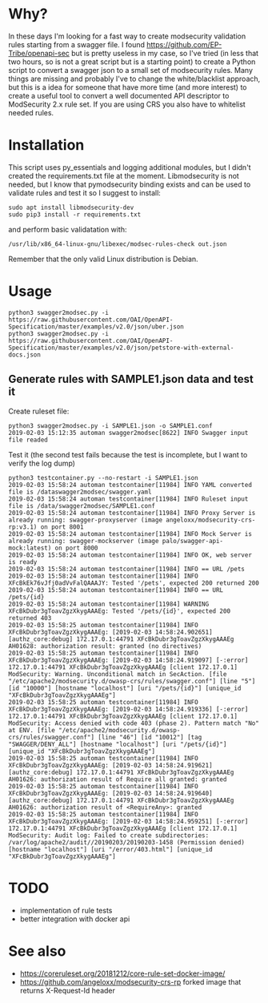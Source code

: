 # Why?

In these days I'm looking for a fast way to create modsecurity validation rules starting from a swagger file. I found https://github.com/EP-Tribe/openapi-sec but is pretty useless in my case, so I've tried (in less that two hours, so is not a great script but is a starting point) to create a Python script to convert a swagger json to a small set of modsecurity rules. Many things are missing and probably I've to change the white/blacklist approach, but this is a idea for someone that have more time (and more interest) to create a useful tool to convert a well documented API descriptor to ModSecurity 2.x rule set. If you are using CRS you also have to whitelist needed rules.

# Installation

This script uses py_essentials and logging additional modules, but I didn't created the requirements.txt file at the moment. Libmodsecurity is not needed, but I know that pymodsecurity binding exists and can be used to validate rules and test it so I suggest to install:

    sudo apt install libmodsecurity-dev
    sudo pip3 install -r requirements.txt

and perform basic validatation with:

    /usr/lib/x86_64-linux-gnu/libexec/modsec-rules-check out.json

Remember that the only valid Linux distribution is Debian.

# Usage

    python3 swagger2modsec.py -i https://raw.githubusercontent.com/OAI/OpenAPI-Specification/master/examples/v2.0/json/uber.json
    python3 swagger2modsec.py -i https://raw.githubusercontent.com/OAI/OpenAPI-Specification/master/examples/v2.0/json/petstore-with-external-docs.json

## Generate rules with SAMPLE1.json data and test it


Create ruleset file:

    python3 swagger2modsec.py -i SAMPLE1.json -o SAMPLE1.conf
    2019-02-03 15:12:35 automan swagger2modsec[8622] INFO Swagger input file readed


Test it (the second test fails because the test is incomplete, but I want to verify the log dump)

    python3 testcontainer.py --no-restart -i SAMPLE1.json
    2019-02-03 15:58:24 automan testcontainer[11984] INFO YAML converted file is /dataswagger2modsec/swagger.yaml
    2019-02-03 15:58:24 automan testcontainer[11984] INFO Ruleset input file is /data/swagger2modsec/SAMPLE1.conf
    2019-02-03 15:58:24 automan testcontainer[11984] INFO Proxy Server is already running: swagger-proxyserver (image angeloxx/modsecurity-crs-rp:v3.1) on port 8001
    2019-02-03 15:58:24 automan testcontainer[11984] INFO Mock Server is already running: swagger-mockserver (image palo/swagger-api-mock:latest) on port 8000
    2019-02-03 15:58:24 automan testcontainer[11984] INFO OK, web server is ready
    2019-02-03 15:58:24 automan testcontainer[11984] INFO == URL /pets
    2019-02-03 15:58:24 automan testcontainer[11984] INFO XFcBkEk76vJfj0adVvFalQAAAJY: Tested '/pets', expected 200 returned 200
    2019-02-03 15:58:24 automan testcontainer[11984] INFO == URL /pets/{id}
    2019-02-03 15:58:24 automan testcontainer[11984] WARNING XFcBkDubr3gToavZgzXkygAAAEg: Tested '/pets/{id}', expected 200 returned 403
    2019-02-03 15:58:25 automan testcontainer[11984] INFO XFcBkDubr3gToavZgzXkygAAAEg: [2019-02-03 14:58:24.902651] [authz_core:debug] 172.17.0.1:44791 XFcBkDubr3gToavZgzXkygAAAEg AH01628: authorization result: granted (no directives)
    2019-02-03 15:58:25 automan testcontainer[11984] INFO XFcBkDubr3gToavZgzXkygAAAEg: [2019-02-03 14:58:24.919097] [-:error] 172.17.0.1:44791 XFcBkDubr3gToavZgzXkygAAAEg [client 172.17.0.1] ModSecurity: Warning. Unconditional match in SecAction. [file "/etc/apache2/modsecurity.d/owasp-crs/rules/swagger.conf"] [line "5"] [id "10000"] [hostname "localhost"] [uri "/pets/{id}"] [unique_id "XFcBkDubr3gToavZgzXkygAAAEg"]
    2019-02-03 15:58:25 automan testcontainer[11984] INFO XFcBkDubr3gToavZgzXkygAAAEg: [2019-02-03 14:58:24.919336] [-:error] 172.17.0.1:44791 XFcBkDubr3gToavZgzXkygAAAEg [client 172.17.0.1] ModSecurity: Access denied with code 403 (phase 2). Pattern match "No" at ENV. [file "/etc/apache2/modsecurity.d/owasp-crs/rules/swagger.conf"] [line "46"] [id "10012"] [tag "SWAGGER/DENY_ALL"] [hostname "localhost"] [uri "/pets/{id}"] [unique_id "XFcBkDubr3gToavZgzXkygAAAEg"]
    2019-02-03 15:58:25 automan testcontainer[11984] INFO XFcBkDubr3gToavZgzXkygAAAEg: [2019-02-03 14:58:24.919621] [authz_core:debug] 172.17.0.1:44791 XFcBkDubr3gToavZgzXkygAAAEg AH01626: authorization result of Require all granted: granted
    2019-02-03 15:58:25 automan testcontainer[11984] INFO XFcBkDubr3gToavZgzXkygAAAEg: [2019-02-03 14:58:24.919640] [authz_core:debug] 172.17.0.1:44791 XFcBkDubr3gToavZgzXkygAAAEg AH01626: authorization result of <RequireAny>: granted
    2019-02-03 15:58:25 automan testcontainer[11984] INFO XFcBkDubr3gToavZgzXkygAAAEg: [2019-02-03 14:58:24.959251] [-:error] 172.17.0.1:44791 XFcBkDubr3gToavZgzXkygAAAEg [client 172.17.0.1] ModSecurity: Audit log: Failed to create subdirectories: /var/log/apache2/audit//20190203/20190203-1458 (Permission denied) [hostname "localhost"] [uri "/error/403.html"] [unique_id "XFcBkDubr3gToavZgzXkygAAAEg"]


# TODO

* implementation of rule tests
* better integration with docker api

# See also

* https://coreruleset.org/20181212/core-rule-set-docker-image/
* https://github.com/angeloxx/modsecurity-crs-rp forked image that returns X-Request-Id header